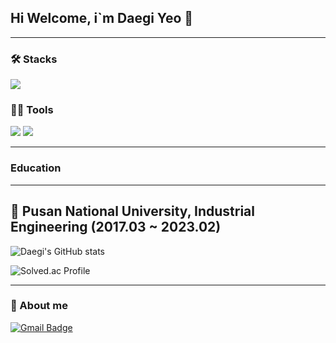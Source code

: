## Hi Welcome, i`m Daegi Yeo 👋
---


### 🛠️ Stacks

<img src="https://img.shields.io/badge/Python-3766AB?style=flat-square&logo=Python&logoColor=white"/>

### 💪🏼 Tools

<img src="https://img.shields.io/badge/Git-F05032?style=flat-square&logo=Git&logoColor=white"/> <img src="https://img.shields.io/badge/Visual Studio Code-007ACC?style=flat-square&logo=Visual Studio Code&logoColor=white"/>

---

### Education
---
📖 Pusan National University, Industrial Engineering (2017.03 ~ 2023.02)
---

![Daegi's GitHub stats](https://github-readme-stats.vercel.app/api?username=daegi0923&show_icons=true&theme=radical)

![Solved.ac Profile](http://mazassumnida.wtf/api/v2/generate_badge?boj=daegi0923)

---

### 🐯 About me

[![Gmail Badge](https://img.shields.io/badge/Gmail-d14836?style=flat-square&logo=Gmail&logoColor=white&link=mailto:daegi0923@gmail.com)](daegi0923@gmail.com)
